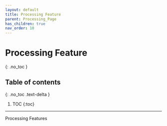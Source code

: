 ```yaml
---
layout: default
title: Processing Feature
parent: Processing_Page
has_children: true
nav_order: 10
---
```


# Processing Feature
{: .no_toc }

## Table of contents
{: .no_toc .text-delta }

1. TOC
{:toc}

---

Processing Features